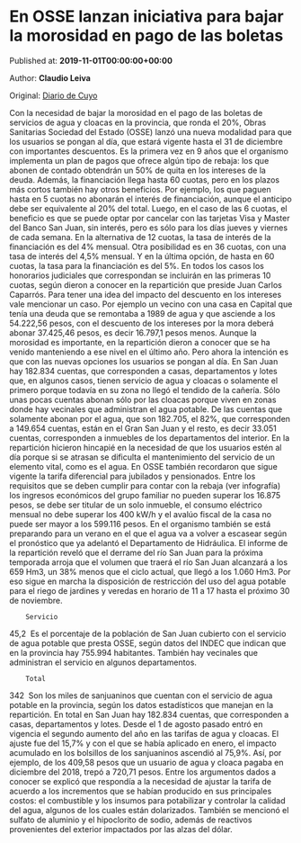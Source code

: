 
# En OSSE lanzan iniciativa para bajar la morosidad en pago de las boletas

Published at: **2019-11-01T00:00:00+00:00**

Author: **Claudio Leiva**

Original: [Diario de Cuyo](https://www.diariodecuyo.com.ar/economia/En-OSSE-lanzan-iniciativa-para-bajar-la-morosidad-en-pago-de-las-boletas-20191031-0100.html)

Con la necesidad de bajar la morosidad en el pago de las boletas de servicios de agua y cloacas en la provincia, que ronda el 20%, Obras Sanitarias Sociedad del Estado (OSSE) lanzó una nueva modalidad para que los usuarios se pongan al día, que estará vigente hasta el 31 de diciembre con importantes descuentos. Es la primera vez en 9 años que el organismo implementa un plan de pagos que ofrece algún tipo de rebaja: los que abonen de contado obtendrán un 50% de quita en los intereses de la deuda. Además, la financiación llega hasta 60 cuotas, pero en los plazos más cortos también hay otros beneficios. Por ejemplo, los que paguen hasta en 5 cuotas no abonarán el interés de financiación, aunque el anticipo debe ser equivalente al 20% del total.
Luego, en el caso de las 6 cuotas, el beneficio es que se puede optar por cancelar con las tarjetas Visa y Master del Banco San Juan, sin interés, pero es sólo para los días jueves y viernes de cada semana. En la alternativa de 12 cuotas, la tasa de interés de la financiación es del 4% mensual. Otra posibilidad es en 36 cuotas, con una tasa de interés del 4,5% mensual. Y en la última opción, de hasta en 60 cuotas, la tasa para la financiación es del 5%. En todos los casos los honorarios judiciales que correspondan se incluirán en las primeras 10 cuotas, según dieron a conocer en la repartición que preside Juan Carlos Caparrós.
Para tener una idea del impacto del descuento en los intereses vale mencionar un caso. Por ejemplo un vecino con una casa en Capital que tenía una deuda que se remontaba a 1989 de agua y que asciende a los 54.222,56 pesos, con el descuento de los intereses por la mora deberá abonar 37.425,46 pesos, es decir 16.797,1 pesos menos.
Aunque la morosidad es importante, en la repartición dieron a conocer que se ha venido manteniendo a ese nivel en el último año. Pero ahora la intención es que con las nuevas opciones los usuarios se pongan al día.
En San Juan hay 182.834 cuentas, que corresponden a casas, departamentos y lotes que, en algunos casos, tienen servicio de agua y cloacas o solamente el primero porque todavía en su zona no llegó el tendido de la cañería. Sólo unas pocas cuentas abonan sólo por las cloacas porque viven en zonas donde hay vecinales que administran el agua potable.
De las cuentas que solamente abonan por el agua, que son 182.705, el 82%, que corresponden a 149.654 cuentas, están en el Gran San Juan y el resto, es decir 33.051 cuentas, corresponden a inmuebles de los departamentos del interior.
En la repartición hicieron hincapié en la necesidad de que los usuarios estén al día porque si se atrasan se dificulta el mantenimiento del servicio de un elemento vital, como es el agua.
En OSSE también recordaron que sigue vigente la tarifa diferencial para jubilados y pensionados. Entre los requisitos que se deben cumplir para contar con la rebaja (ver infografía) los ingresos económicos del grupo familiar no pueden superar los 16.875 pesos, se debe ser titular de un solo inmueble, el consumo eléctrico mensual no debe superar los 400 kW/h y el avalúo fiscal de la casa no puede ser mayor a los 599.116 pesos.
En el organismo también se está preparando para un verano en el que el agua va a volver a escasear según el pronóstico que ya adelantó el Departamento de Hidráulica. El informe de la repartición reveló que el derrame del río San Juan para la próxima temporada arroja que el volumen que traerá el río San Juan alcanzará a los 659 Hm3, un 38% menos que el ciclo actual, que llegó a los 1.060 Hm3. Por eso sigue en marcha la disposición de restricción del uso del agua potable para el riego de jardines y veredas en horario de 11 a 17 hasta el próximo 30 de noviembre.

        Servicio
      
45,2  Es el porcentaje de la población de San Juan cubierto con el servicio de agua potable que presta OSSE, según datos del INDEC que indican que en la provincia hay 755.994 habitantes. También hay vecinales que administran el servicio en algunos departamentos.

        Total
      
342  Son los miles de sanjuaninos que cuentan con el servicio de agua potable en la provincia, según los datos estadísticos que manejan en la repartición. En total en San Juan hay 182.834 cuentas, que corresponden a casas, departamentos y lotes.
Desde el 1 de agosto pasado entró en vigencia el segundo aumento del año en las tarifas de agua y cloacas. El ajuste fue del 15,7% y con el que se había aplicado en enero, el impacto acumulado en los bolsillos de los sanjuaninos ascendió al 75,9%. Así, por ejemplo, de los 409,58 pesos que un usuario de agua y cloaca pagaba en diciembre del 2018, trepó a 720,71 pesos.
Entre los argumentos dados a conocer se explicó que respondía a la necesidad de ajustar la tarifa de acuerdo a los incrementos que se habían producido en sus principales costos: el combustible y los insumos para potabilizar y controlar la calidad del agua, algunos de los cuales están dolarizados. También se mencionó el sulfato de aluminio y el hipoclorito de sodio, además de reactivos provenientes del exterior impactados por las alzas del dólar.
